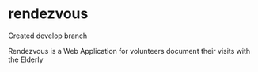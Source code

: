 # rendezvous
Created develop branch

Rendezvous is a Web Application for volunteers document their visits with the Elderly
